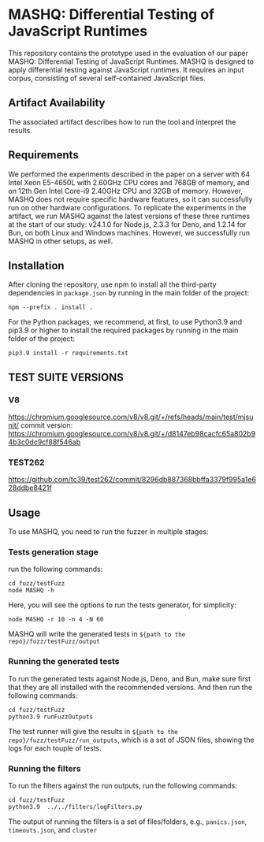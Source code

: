 # MASHQ: Differential Testing of JavaScript Runtimes 
This repository contains the prototype used in the evaluation of our paper MASHQ: Differential Testing of JavaScript Runtimes.
MASHQ is designed to apply differential testing against JavaScript runtimes. It requires an input corpus, consisting of several self-contained JavaScript files.

## Artifact Availability 
The associated artifact describes how to run the tool and interpret the results.


## Requirements
We performed the experiments described in the paper on a server with 64 Intel Xeon E5-4650L with 2.60GHz CPU cores and 768GB of memory, and on  12th Gen Intel Core-i9 2.40GHz CPU and 32GB of memory. However, MASHQ does not require specific hardware features, so it can successfully run on other hardware configurations. To replicate the experiments in the artifact, we run MASHQ against the latest versions of these three runtimes at the start of our study: v24.1.0 for Node.js, 2.3.3 for Deno, and 1.2.14 for Bun, on both Linux and Windows machines. However, we successfully run MASHQ in other setups, as well.

## Installation
After cloning the repository, use npm to install all the third-party dependencies in `package.json` by running in the main folder of the project:
```shell
npm --prefix . install .
```
For the Python packages, we recommend, at first, to use Python3.9 and pip3.9 or higher to install the required packages by running in the main folder of the project: 
```shell
pip3.9 install -r requirements.txt
```
## TEST SUITE VERSIONS
### V8
 https://chromium.googlesource.com/v8/v8.git/+/refs/heads/main/test/mjsunit/ 
 commit version: https://chromium.googlesource.com/v8/v8.git/+/d8147eb98cacfc65a802b94b3c0dc9cf88f546ab

### TEST262
 https://github.com/tc39/test262/commit/8296db887368bbffa3379f995a1e628ddbe8421f

## Usage
To use MASHQ, you need to run the fuzzer in multiple stages: 
### Tests generation stage
run the following commands: 
```shell
cd fuzz/testFuzz
node MASHQ -h
```
Here, you will see the options to run the tests generator, for simplicity: 
```shell
node MASHQ -r 10 -n 4 -N 60 
```
MASHQ will write the generated tests in `${path to the repo}/fuzz/testFuzz/output`

### Running the generated tests
To run the generated tests against Node.js, Deno, and Bun, make sure first that they are all installed with the recommended versions. And then run the following commands: 
```shell
cd fuzz/testFuzz
python3.9 runFuzzOutputs
```
The test runner will give the results in `${path to the repo}/fuzz/testFuzz/run_outputs`, which is a set of JSON files, showing the logs for each touple of tests. 

### Running the filters
To run the filters against the run outputs, run the following commands: 
```shell
cd fuzz/testFuzz
python3.9  ../../filters/logFilters.py 
```
The output of running the filters is a set of files/folders, e.g., `panics.json`, `timeouts.json`, and `cluster`  
